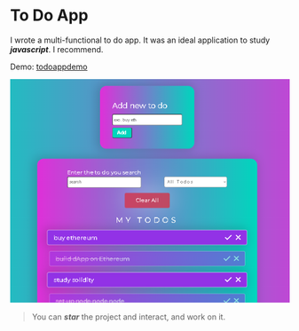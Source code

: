 # To Do App
I wrote a multi-functional to do app. It was an ideal application to study ***javascript***. I recommend.

Demo: [todoappdemo](https://62c9eb4a07746f31785549ee--deluxe-duckanoo-9b6f1b.netlify.app/)

![todoapp-demo-image](/img/todoapps.png)

>
>
>You can ***star*** the project and interact, and work on it.